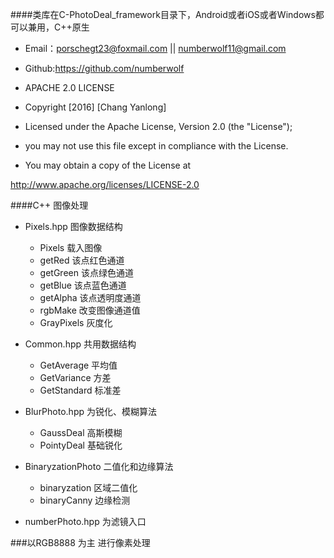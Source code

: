 ####类库在C-PhotoDeal_framework目录下，Android或者iOS或者Windows都可以兼用，C++原生         
* Email：porschegt23@foxmail.com || numberwolf11@gmail.com       
* Github:https://github.com/numberwolf       
* APACHE 2.0 LICENSE       
* Copyright [2016] [Chang Yanlong]        
              
* Licensed under the Apache License, Version 2.0 (the "License");        
* you may not use this file except in compliance with the License.         
* You may obtain a copy of the License at               
                              
http://www.apache.org/licenses/LICENSE-2.0        
                       
####C++ 图像处理         

* Pixels.hpp 图像数据结构      
  * Pixels 载入图像
  * getRed 该点红色通道
  * getGreen 该点绿色通道
  * getBlue 该点蓝色通道
  * getAlpha 该点透明度通道
  * rgbMake 改变图像通道值
  * GrayPixels 灰度化

* Common.hpp 共用数据结构    
  * GetAverage 平均值
  * GetVariance 方差
  * GetStandard 标准差

* BlurPhoto.hpp 为锐化、模糊算法       
  * GaussDeal 高斯模糊
  * PointyDeal 基础锐化

* BinaryzationPhoto 二值化和边缘算法       
  * binaryzation 区域二值化
  * binaryCanny 边缘检测

* numberPhoto.hpp 为滤镜入口       

###以RGB8888 为主 进行像素处理


